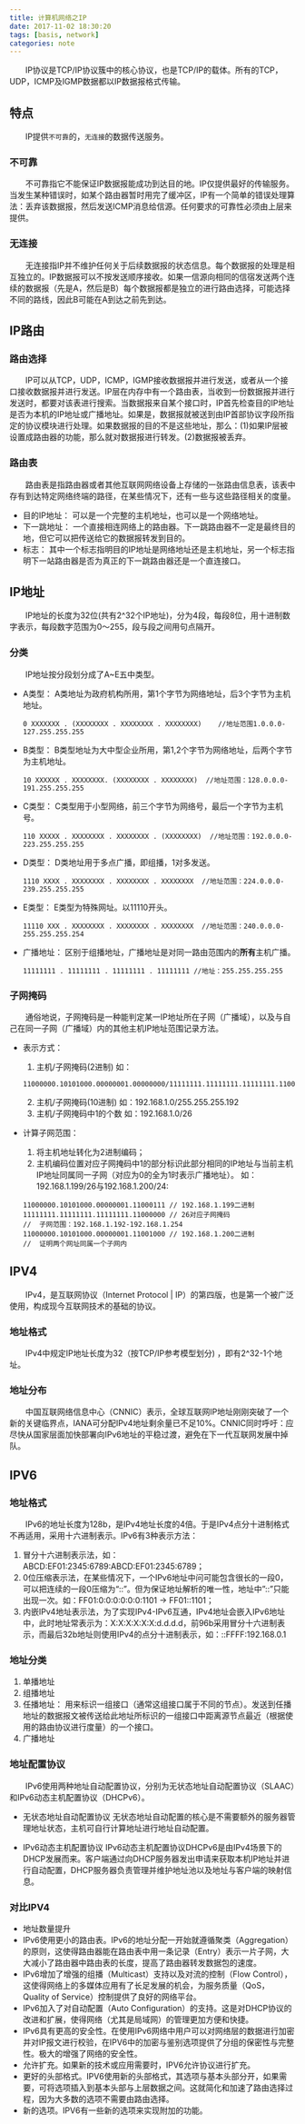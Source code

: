 ```yaml
---
title: 计算机网络之IP
date: 2017-11-02 18:30:20
tags: [basis, network]
categories: note
---
```

&ensp;&ensp;&ensp;&ensp;IP协议是TCP/IP协议簇中的核心协议，也是TCP/IP的载体。所有的TCP，UDP，ICMP及IGMP数据都以IP数据报格式传输。

##  特点

&ensp;&ensp;&ensp;&ensp;IP提供`不可靠`的，`无连接`的数据传送服务。

### 不可靠

&ensp;&ensp;&ensp;&ensp;不可靠指它不能保证IP数据报能成功到达目的地。IP仅提供最好的传输服务。当发生某种错误时，如某个路由器暂时用完了缓冲区，IP有一个简单的错误处理算法：丢弃该数据报，然后发送ICMP消息给信源。任何要求的可靠性必须由上层来提供。

### 无连接

&ensp;&ensp;&ensp;&ensp;无连接指IP并不维护任何关于后续数据报的状态信息。每个数据报的处理是相互独立的。IP数据报可以不按发送顺序接收。如果一信源向相同的信宿发送两个连续的数据报（先是A，然后是B）每个数据报都是独立的进行路由选择，可能选择不同的路线，因此B可能在A到达之前先到达。

## IP路由

### 路由选择

&ensp;&ensp;&ensp;&ensp;IP可以从TCP，UDP，ICMP，IGMP接收数据报并进行发送，或者从一个接口接收数据报并进行发送。IP层在内存中有一个路由表，当收到一份数据报并进行发送时，都要对该表进行搜索。当数据报来自某个接口时，IP首先检查目的IP地址是否为本机的IP地址或广播地址。如果是，数据报就被送到由IP首部协议字段所指定的协议模块进行处理。如果数据报的目的不是这些地址，那么：(1)如果IP层被设置成路由器的功能，那么就对数据报进行转发。(2)数据报被丢弃。

### 路由表

&ensp;&ensp;&ensp;&ensp;路由表是指路由器或者其他互联网网络设备上存储的一张路由信息表，该表中存有到达特定网络终端的路径，在某些情况下，还有一些与这些路径相关的度量。

- 目的IP地址：
    可以是一个完整的主机地址，也可以是一个网络地址。
- 下一跳地址：
    一个直接相连网络上的路由器。下一跳路由器不一定是最终目的地，但它可以把传送给它的数据报转发到目的。
- 标志：
    其中一个标志指明目的IP地址是网络地址还是主机地址，另一个标志指明下一站路由器是否为真正的下一跳路由器还是一个直连接口。

## IP地址

&ensp;&ensp;&ensp;&ensp;IP地址的长度为32位(共有2^32个IP地址)，分为4段，每段8位，用十进制数字表示，每段数字范围为0～255，段与段之间用句点隔开。

### 分类

&ensp;&ensp;&ensp;&ensp;IP地址按分段划分成了A~E五中类型。

- A类型：
    A类地址为政府机构所用，第1个字节为网络地址，后3个字节为主机地址。
    ```
    0 XXXXXXX . (XXXXXXXX . XXXXXXXX . XXXXXXXX)    //地址范围1.0.0.0-127.255.255.255
    ```
- B类型：
    B类型地址为大中型企业所用，第1,2个字节为网络地址，后两个字节为主机地址。
    ```
    10 XXXXXX . XXXXXXXX. (XXXXXXXX . XXXXXXXX)  //地址范围：128.0.0.0-191.255.255.255
    ```
- C类型：
    C类型用于小型网络，前三个字节为网络号，最后一个字节为主机号。
    ```
    110 XXXXX . XXXXXXXX . XXXXXXXX . (XXXXXXXX)  //地址范围：192.0.0.0-223.255.255.255
    ```
- D类型：
    D类地址用于多点广播，即组播，1对多发送。
    ```
    1110 XXXX . XXXXXXXX . XXXXXXXX . XXXXXXXX  //地址范围：224.0.0.0-239.255.255.255
    ```
- E类型：
    E类型为特殊网址。以11110开头。
    ```
    11110 XXX . XXXXXXXX . XXXXXXXX . XXXXXXXX  //地址范围：240.0.0.0-255.255.255.254
    ```
- 广播地址：
    区别于组播地址，广播地址是对同一路由范围内的**所有**主机广播。
    ```
    11111111 . 11111111 . 11111111 . 11111111 //地址：255.255.255.255
    ```

### 子网掩码

&ensp;&ensp;&ensp;&ensp;通俗地说，子网掩码是一种能判定某一IP地址所在子网（广播域），以及与自己在同一子网（广播域）内的其他主机IP地址范围记录方法。

- 表示方式：
    1. 主机/子网掩码(2进制) 如：
    ```
    11000000.10101000.00000001.00000000/11111111.11111111.11111111.11000000
    ```
    2.  主机/子网掩码(10进制) 如：192.168.1.0/255.255.255.192
    3. 主机/子网掩码中1的个数 如：192.168.1.0/26

- 计算子网范围：
    1. 将主机地址转化为2进制编码；
    2. 主机编码位置对应子网掩码中1的部分标识此部分相同的IP地址与当前主机IP地址同属同一子网（对应为0的全为1时表示广播地址）。
    如：192.168.1.199/26与192.168.1.200/24:
    ```
    11000000.10101000.00000001.11000111 // 192.168.1.199二进制
    11111111.11111111.11111111.11000000 // 26对应子网掩码   
    //  子网范围：192.168.1.192-192.168.1.254
    11000000.10101000.00000001.11001000 // 192.168.1.200二进制
    //  证明两个网址同属一个子网内
    ```
## IPV4

&ensp;&ensp;&ensp;&ensp;IPv4，是互联网协议（Internet Protocol | IP）的第四版，也是第一个被广泛使用，构成现今互联网技术的基础的协议。

### 地址格式

&ensp;&ensp;&ensp;&ensp;IPv4中规定IP地址长度为32（按TCP/IP参考模型划分) ，即有2^32-1个地址。

### 地址分布

&ensp;&ensp;&ensp;&ensp;中国互联网络信息中心（CNNIC）表示，全球互联网IP地址刚刚突破了一个新的关键临界点，IANA可分配IPv4地址剩余量已不足10%。CNNIC同时呼吁：应尽快从国家层面加快部署向IPv6地址的平稳过渡，避免在下一代互联网发展中掉队。

## IPV6

### 地址格式

&ensp;&ensp;&ensp;&ensp;IPv6的地址长度为128b，是IPv4地址长度的4倍。于是IPv4点分十进制格式不再适用，采用十六进制表示。IPv6有3种表示方法：

1. 冒分十六进制表示法，如：ABCD:EF01:2345:6789:ABCD:EF01:2345:6789；
2. 0位压缩表示法，在某些情况下，一个IPv6地址中问可能包含很长的一段0，可以把连续的一段0压缩为“::”。但为保证地址解析的唯一性，地址中”::”只能出现一次。如：FF01:0:0:0:0:0:0:1101 → FF01::1101；
3. 内嵌IPv4地址表示法，为了实现IPv4-IPv6互通，IPv4地址会嵌入IPv6地址中，此时地址常表示为：X:X:X:X:X:X:d.d.d.d，前96b采用冒分十六进制表示，而最后32b地址则使用IPv4的点分十进制表示，如：::FFFF:192.168.0.1

### 地址分类

1. 单播地址
2. 组播地址
3. 任播地址： 用来标识一组接口（通常这组接口属于不同的节点）。发送到任播地址的数据报文被传送给此地址所标识的一组接口中距离源节点最近（根据使用的路由协议进行度量）的一个接口。
4. 广播地址

### 地址配置协议

&ensp;&ensp;&ensp;&ensp;IPv6使用两种地址自动配置协议，分别为无状态地址自动配置协议（SLAAC）和IPv6动态主机配置协议（DHCPv6）。

- 无状态地址自动配置协议
    无状态地址自动配置的核心是不需要额外的服务器管理地址状态，主机可自行计算地址进行地址自动配置。

- IPv6动态主机配置协议
    IPv6动态主机配置协议DHCPv6是由IPv4场景下的DHCP发展而来。客户端通过向DHCP服务器发出申请来获取本机IP地址并进行自动配置，DHCP服务器负责管理并维护地址池以及地址与客户端的映射信息。

### 对比IPV4

- 地址数量提升
- IPv6使用更小的路由表。IPv6的地址分配一开始就遵循聚类（Aggregation）的原则，这使得路由器能在路由表中用一条记录（Entry）表示一片子网，大大减小了路由器中路由表的长度，提高了路由器转发数据包的速度。
- IPv6增加了增强的组播（Multicast）支持以及对流的控制（Flow Control），这使得网络上的多媒体应用有了长足发展的机会，为服务质量（QoS，Quality of Service）控制提供了良好的网络平台。
- IPv6加入了对自动配置（Auto Configuration）的支持。这是对DHCP协议的改进和扩展，使得网络（尤其是局域网）的管理更加方便和快捷。
- IPv6具有更高的安全性。在使用IPv6网络中用户可以对网络层的数据进行加密并对IP报文进行校验，在IPV6中的加密与鉴别选项提供了分组的保密性与完整性。极大的增强了网络的安全性。
- 允许扩充。如果新的技术或应用需要时，IPV6允许协议进行扩充。
- 更好的头部格式。IPV6使用新的头部格式，其选项与基本头部分开，如果需要，可将选项插入到基本头部与上层数据之间。这就简化和加速了路由选择过程，因为大多数的选项不需要由路由选择。
- 新的选项。IPV6有一些新的选项来实现附加的功能。